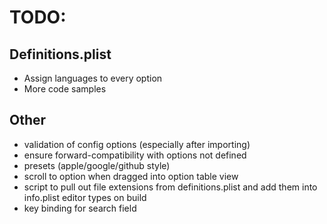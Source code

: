 # TODO:

## Definitions.plist
- Assign languages to every option
- More code samples

## Other
- validation of config options (especially after importing)
- ensure forward-compatibility with options not defined
- presets (apple/google/github style)
- scroll to option when dragged into option table view
- script to pull out file extensions from definitions.plist and add them into info.plist editor types on build
- key binding for search field